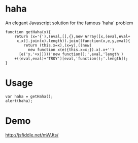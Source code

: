 haha
====

An elegant Javascript solution for the famous 'haha' problem

```
function getHaha(x){
    return (x='{'),(eval,[],{},new Array([x,(eval,eval+
     x,x)].join(x).length)).join((function(x,e,y,eval){
        return (this.x=x),(x=y),((new(
          new function x(e){this.x=x;}).x).x+'')
      [e('x.'+x)]})('new function();',eval,'length')
    +((eval,eval)+'TROY')[eval,'function();'.length]);
}
```

Usage
====

```
var haha = getHaha();
alert(haha);
```

Demo
====

http://jsfiddle.net/mWJts/
